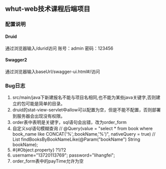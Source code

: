 ## whut-web技术课程后端项目
### 配置说明
#### Druid
通过浏览器输入/durid访问
账号：admin 密码：123456
#### Swagger2
通过浏览器输入baseUrl/swagger-ui.html#/访问
### Bug日志
1. src/main/java下新建报名不能与项目名相同,也不能为某些java关键字,否则建立的包可能是简单的目录。
2. druid的stat-view-servlet中allow可以配置为空，但是不能不配置，否则部署到服务器会出现没有权限。
3. order表中表明是关键字，sql语句会出错，改为order_form
4. 自定义sql语句模糊查询
//    @Query(value = "select * from book where book_name like CONCAT('%',:bookName,'%')", nativeQuery = true)
//    List<Book> findBooksByBookNameLike(@Param("bookName") String bookName);
5. #{#Object.property} ?1/?2
6. username="13720113769";
   password="lihangfei";
7. order_form表中的payTime允许为空
